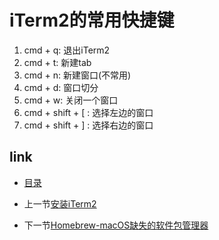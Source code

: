 # iTerm2的常用快捷键

1. cmd + q: 退出iTerm2
2. cmd + t: 新建tab
3. cmd + n: 新建窗口(不常用)
4. cmd + d: 窗口切分
5. cmd + w: 关闭一个窗口
6. cmd + shift + [ : 选择左边的窗口
7. cmd + shift + ] : 选择右边的窗口

## link

* [目录](README.md)

* 上一节[安装iTerm2](01.1.md)

* 下一节[Homebrew-macOS缺失的软件包管理器](02.0.md)
